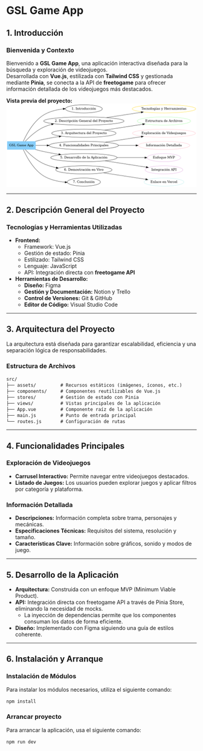 # GSL Game App

## 1. Introducción
### Bienvenida y Contexto
Bienvenido a **GSL Game App**, una aplicación interactiva diseñada para la búsqueda y exploración de videojuegos.  
Desarrollada con **Vue.js**, estilizada con **Tailwind CSS** y gestionada mediante **Pinia**, se conecta a la API de **freetogame** para ofrecer información detallada de los videojuegos más destacados.  

**Vista previa del proyecto:**  
![Estructura del Proyecto](src/assets/project-structure.png)

---

## 2. Descripción General del Proyecto
### Tecnologías y Herramientas Utilizadas
- **Frontend:**  
  - Framework: Vue.js  
  - Gestión de estado: Pinia  
  - Estilizado: Tailwind CSS  
  - Lenguaje: JavaScript  
  - API: Integración directa con **freetogame API**  
- **Herramientas de Desarrollo:**  
  - **Diseño:** Figma  
  - **Gestión y Documentación:** Notion y Trello  
  - **Control de Versiones:** Git & GitHub  
  - **Editor de Código:** Visual Studio Code  

---

## 3. Arquitectura del Proyecto
La arquitectura está diseñada para garantizar escalabilidad, eficiencia y una separación lógica de responsabilidades.  

### Estructura de Archivos
```plaintext
src/
├── assets/         # Recursos estáticos (imágenes, íconos, etc.)
├── components/     # Componentes reutilizables de Vue.js
├── stores/         # Gestión de estado con Pinia
├── views/          # Vistas principales de la aplicación
├── App.vue         # Componente raíz de la aplicación
├── main.js         # Punto de entrada principal
└── routes.js       # Configuración de rutas
```
---
## 4. Funcionalidades Principales
### Exploración de Videojuegos
- **Carrusel Interactivo:** Permite navegar entre videojuegos destacados.
- **Listado de Juegos:** Los usuarios pueden explorar juegos y aplicar filtros por categoría y plataforma.

### Información Detallada
- **Descripciones:** Información completa sobre trama, personajes y mecánicas.
- **Especificaciones Técnicas:** Requisitos del sistema, resolución y tamaño.
- **Características Clave:** Información sobre gráficos, sonido y modos de juego.
---
## 5. Desarrollo de la Aplicación
- **Arquitectura:** Construida con un enfoque MVP (Minimum Viable Product).
- **API:** Integración directa con freetogame API a través de Pinia Store, eliminando la necesidad de mocks.
  - La inyección de dependencias permite que los componentes consuman los datos de forma eficiente.
- **Diseño:** Implementado con Figma siguiendo una guía de estilos coherente.
---
## 6. Instalación y Arranque
### Instalación de Módulos
Para instalar los módulos necesarios, utiliza el siguiente comando:
```bash
npm install
```

### Arrancar proyecto
Para arrancar la aplicación, usa el siguiente comando:
```bash
npm run dev
```

